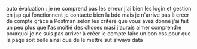 auto évaluation : je ne comprend pas les erreur j'ai bien les login et gestion en jsp qui fonctionnent je contacte bien la bdd mais je n'arrive pas à créer de compte grâce à Postman 
selon les critère que vous avez donné j'ai fait un peu plus que l'as moitié des choses masi j'aurais aimer comprendre pourquoi je ne suis pas arriver à créer le compte faire un bon css pour que la page soit belle ainsi que de le mettre sut always data
